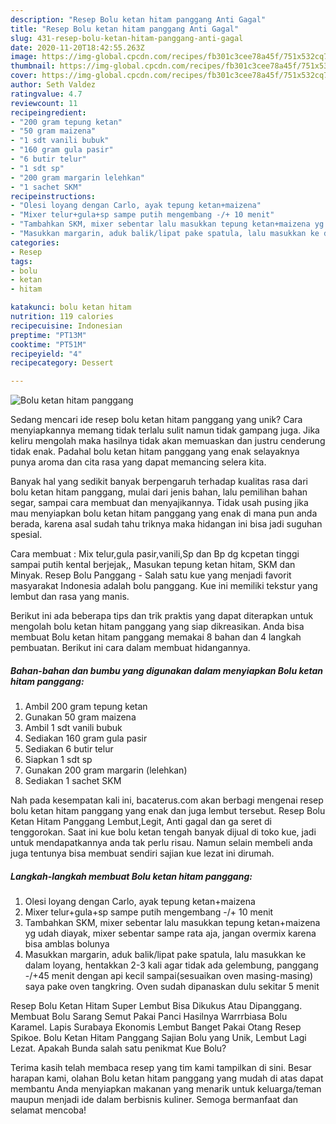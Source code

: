 ```yaml
---
description: "Resep Bolu ketan hitam panggang Anti Gagal"
title: "Resep Bolu ketan hitam panggang Anti Gagal"
slug: 431-resep-bolu-ketan-hitam-panggang-anti-gagal
date: 2020-11-20T18:42:55.263Z
image: https://img-global.cpcdn.com/recipes/fb301c3cee78a45f/751x532cq70/bolu-ketan-hitam-panggang-foto-resep-utama.jpg
thumbnail: https://img-global.cpcdn.com/recipes/fb301c3cee78a45f/751x532cq70/bolu-ketan-hitam-panggang-foto-resep-utama.jpg
cover: https://img-global.cpcdn.com/recipes/fb301c3cee78a45f/751x532cq70/bolu-ketan-hitam-panggang-foto-resep-utama.jpg
author: Seth Valdez
ratingvalue: 4.7
reviewcount: 11
recipeingredient:
- "200 gram tepung ketan"
- "50 gram maizena"
- "1 sdt vanili bubuk"
- "160 gram gula pasir"
- "6 butir telur"
- "1 sdt sp"
- "200 gram margarin lelehkan"
- "1 sachet SKM"
recipeinstructions:
- "Olesi loyang dengan Carlo, ayak tepung ketan+maizena"
- "Mixer telur+gula+sp sampe putih mengembang -/+ 10 menit"
- "Tambahkan SKM, mixer sebentar lalu masukkan tepung ketan+maizena yg udah diayak, mixer sebentar sampe rata aja, jangan overmix karena bisa amblas bolunya"
- "Masukkan margarin, aduk balik/lipat pake spatula, lalu masukkan ke dalam loyang, hentakkan 2-3 kali agar tidak ada gelembung, panggang -/+45 menit dengan api kecil sampai(sesuaikan oven masing-masing) saya pake oven tangkring. Oven sudah dipanaskan dulu sekitar 5 menit"
categories:
- Resep
tags:
- bolu
- ketan
- hitam

katakunci: bolu ketan hitam 
nutrition: 119 calories
recipecuisine: Indonesian
preptime: "PT13M"
cooktime: "PT51M"
recipeyield: "4"
recipecategory: Dessert

---
```



![Bolu ketan hitam panggang](https://img-global.cpcdn.com/recipes/fb301c3cee78a45f/751x532cq70/bolu-ketan-hitam-panggang-foto-resep-utama.jpg)

Sedang mencari ide resep bolu ketan hitam panggang yang unik? Cara menyiapkannya memang tidak terlalu sulit namun tidak gampang juga. Jika keliru mengolah maka hasilnya tidak akan memuaskan dan justru cenderung tidak enak. Padahal bolu ketan hitam panggang yang enak selayaknya punya aroma dan cita rasa yang dapat memancing selera kita.

Banyak hal yang sedikit banyak berpengaruh terhadap kualitas rasa dari bolu ketan hitam panggang, mulai dari jenis bahan, lalu pemilihan bahan segar, sampai cara membuat dan menyajikannya. Tidak usah pusing jika mau menyiapkan bolu ketan hitam panggang yang enak di mana pun anda berada, karena asal sudah tahu triknya maka hidangan ini bisa jadi suguhan spesial.

Cara membuat : Mix telur,gula pasir,vanili,Sp dan Bp dg kcpetan tinggi sampai putih kental berjejak,, Masukan tepung ketan hitam, SKM dan Minyak. Resep Bolu Panggang - Salah satu kue yang menjadi favorit masyarakat Indonesia adalah bolu panggang. Kue ini memiliki tekstur yang lembut dan rasa yang manis.


Berikut ini ada beberapa tips dan trik praktis yang dapat diterapkan untuk mengolah bolu ketan hitam panggang yang siap dikreasikan. Anda bisa membuat Bolu ketan hitam panggang memakai 8 bahan dan 4 langkah pembuatan. Berikut ini cara dalam membuat hidangannya.

<!--inarticleads1-->

##### Bahan-bahan dan bumbu yang digunakan dalam menyiapkan Bolu ketan hitam panggang:

1. Ambil 200 gram tepung ketan
1. Gunakan 50 gram maizena
1. Ambil 1 sdt vanili bubuk
1. Sediakan 160 gram gula pasir
1. Sediakan 6 butir telur
1. Siapkan 1 sdt sp
1. Gunakan 200 gram margarin (lelehkan)
1. Sediakan 1 sachet SKM


Nah pada kesempatan kali ini, bacaterus.com akan berbagi mengenai resep bolu ketan hitam panggang yang enak dan juga lembut tersebut. Resep Bolu Ketan Hitam Panggang Lembut,Legit, Anti gagal dan ga seret di tenggorokan. Saat ini kue bolu ketan tengah banyak dijual di toko kue, jadi untuk mendapatkannya anda tak perlu risau. Namun selain membeli anda juga tentunya bisa membuat sendiri sajian kue lezat ini dirumah. 

<!--inarticleads2-->

##### Langkah-langkah membuat Bolu ketan hitam panggang:

1. Olesi loyang dengan Carlo, ayak tepung ketan+maizena
1. Mixer telur+gula+sp sampe putih mengembang -/+ 10 menit
1. Tambahkan SKM, mixer sebentar lalu masukkan tepung ketan+maizena yg udah diayak, mixer sebentar sampe rata aja, jangan overmix karena bisa amblas bolunya
1. Masukkan margarin, aduk balik/lipat pake spatula, lalu masukkan ke dalam loyang, hentakkan 2-3 kali agar tidak ada gelembung, panggang -/+45 menit dengan api kecil sampai(sesuaikan oven masing-masing) saya pake oven tangkring. Oven sudah dipanaskan dulu sekitar 5 menit


Resep Bolu Ketan Hitam Super Lembut Bisa Dikukus Atau Dipanggang. Membuat Bolu Sarang Semut Pakai Panci Hasilnya Warrrbiasa Bolu Karamel. Lapis Surabaya Ekonomis Lembut Banget Pakai Otang Resep Spikoe. Bolu Ketan Hitam Panggang Sajian Bolu yang Unik, Lembut Lagi Lezat. Apakah Bunda salah satu penikmat Kue Bolu? 

Terima kasih telah membaca resep yang tim kami tampilkan di sini. Besar harapan kami, olahan Bolu ketan hitam panggang yang mudah di atas dapat membantu Anda menyiapkan makanan yang menarik untuk keluarga/teman maupun menjadi ide dalam berbisnis kuliner. Semoga bermanfaat dan selamat mencoba!
